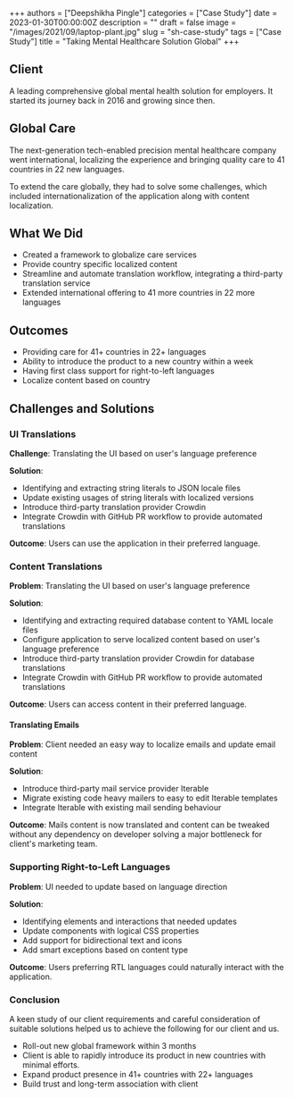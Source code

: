 +++
authors = ["Deepshikha Pingle"]
categories = ["Case Study"]
date = 2023-01-30T00:00:00Z
description = ""
draft = false
image = "/images/2021/09/laptop-plant.jpg"
slug = "sh-case-study"
tags = ["Case Study"]
title = "Taking Mental Healthcare Solution Global"
+++

## Client

A leading comprehensive global mental health solution for employers. It started its journey back in 2016 and growing since then.

## Global Care

The next-generation tech-enabled precision mental healthcare company went international, localizing the experience and bringing quality care to 41 countries in 22 new languages.

To extend the care globally, they had to solve some challenges, which included internationalization of the application along with content localization.

## What We Did

- Created a framework to globalize care services
- Provide country specific localized content
- Streamline and automate translation workflow, integrating a third-party translation service
- Extended international offering to 41 more countries in 22 more languages

## Outcomes

- Providing care for 41+ countries in 22+ languages
- Ability to introduce the product to a new country within a week
- Having first class support for right-to-left languages
- Localize content based on country

## Challenges and Solutions

### UI Translations

**Challenge**: Translating the UI based on user's language preference

**Solution**:

- Identifying and extracting string literals to JSON locale files
- Update existing usages of string literals with localized versions
- Introduce third-party translation provider Crowdin
- Integrate Crowdin with GitHub PR workflow to provide automated translations

**Outcome**: Users can use the application in their preferred language.

### Content Translations

**Problem**: Translating the UI based on user's language preference

**Solution**:

- Identifying and extracting required database content to YAML locale files
- Configure application to serve localized content based on user's language preference
- Introduce third-party translation provider Crowdin for database translations
- Integrate Crowdin with GitHub PR workflow to provide automated translations

**Outcome**: Users can access content in their preferred language.

#### Translating Emails

**Problem**: Client needed an easy way to localize emails and update email content

**Solution**:

- Introduce third-party mail service provider Iterable
- Migrate existing code heavy mailers to easy to edit Iterable templates
- Integrate Iterable with existing mail sending behaviour

**Outcome**: Mails content is now translated and content can be tweaked without any dependency on developer solving a major bottleneck for client's marketing team.

### Supporting Right-to-Left Languages

**Problem**: UI needed to update based on language direction

**Solution**:

- Identifying elements and interactions that needed updates
- Update components with logical CSS properties
- Add support for bidirectional text and icons
- Add smart exceptions based on content type

**Outcome**: Users preferring RTL languages could naturally interact with the application.

### Conclusion

A keen study of our client requirements and careful consideration of suitable solutions helped us to achieve the following for our client and us.

- Roll-out new global framework within 3 months
- Client is able to rapidly introduce its product in new countries with minimal efforts.
- Expand product presence in 41+ countries with 22+ languages
- Build trust and long-term association with client
